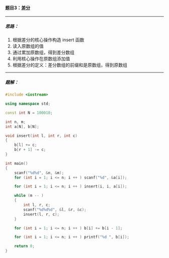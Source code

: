#### 题目3：<a href="https://www.acwing.com/problem/content/799/">差分</a>

-------------------

##### 思路：

1. 根据差分的核心操作构造 insert 函数
2. 读入原数组的值
3. 通过累加原数组，得到差分数组
4. 利用核心操作在原数组添加值
5. 根据差分的定义：差分数组的前缀和是原数组，得到原数组

-----------------------

##### 题解：

```c++
#include <iostream>

using namespace std;

const int N = 100010;

int n, m;
int a[N], b[N];

void insert(int l, int r, int c)
{
    b[l] += c;
    b[r + 1] -= c;
}

int main()
{
    scanf("%d%d", &n, &m);
    for (int i = 1; i <= n; i ++ ) scanf("%d", &a[i]);

    for (int i = 1; i <= n; i ++ ) insert(i, i, a[i]);

    while (m -- )
    {
        int l, r, c;
        scanf("%d%d%d", &l, &r, &c);
        insert(l, r, c);
    }

    for (int i = 1; i <= n; i ++ ) b[i] += b[i - 1];

    for (int i = 1; i <= n; i ++ ) printf("%d ", b[i]);

    return 0;
}
```

